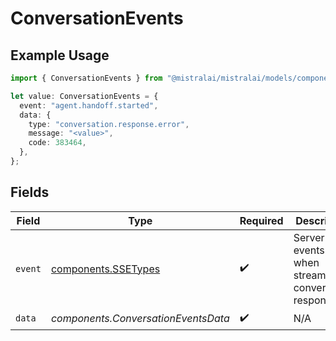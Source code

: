 # ConversationEvents

## Example Usage

```typescript
import { ConversationEvents } from "@mistralai/mistralai/models/components";

let value: ConversationEvents = {
  event: "agent.handoff.started",
  data: {
    type: "conversation.response.error",
    message: "<value>",
    code: 383464,
  },
};
```

## Fields

| Field                                                           | Type                                                            | Required                                                        | Description                                                     |
| --------------------------------------------------------------- | --------------------------------------------------------------- | --------------------------------------------------------------- | --------------------------------------------------------------- |
| `event`                                                         | [components.SSETypes](../../models/components/ssetypes.md)      | :heavy_check_mark:                                              | Server side events sent when streaming a conversation response. |
| `data`                                                          | *components.ConversationEventsData*                             | :heavy_check_mark:                                              | N/A                                                             |